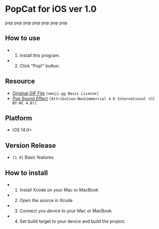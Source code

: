 # PopCat for iOS ver 1.0
pop pop pop pop pop pop pop

## How to use
 - 1. Install this program.
 - 2. Click "Pop!" button.

## Resource
 - [Original GIF File](https://emoji.gg/emoji/9850_pop_pop_cat) `[emoji.gg Basic License]`
 - [Pop Sound Effect](https://orangefreesounds.com/pop-sound-effect/) `[Attribution-NonCommercial 4.0 International (CC BY-NC 4.0)]`

## Platform
 - iOS 14.0+

 ## Version Release
 - `[1.0]` Basic features

## How to install
 - 1. Install Xcode on your Mac or MacBook
 - 2. Open the source in Xcode
 - 3. Connect you device to your Mac or MacBook
 - 4. Set build target to your device and build the project.
